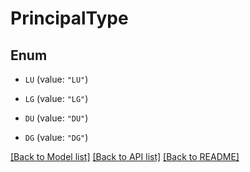 # PrincipalType

## Enum


* `LU` (value: `"LU"`)

* `LG` (value: `"LG"`)

* `DU` (value: `"DU"`)

* `DG` (value: `"DG"`)


[[Back to Model list]](../README.md#documentation-for-models) [[Back to API list]](../README.md#documentation-for-api-endpoints) [[Back to README]](../README.md)


